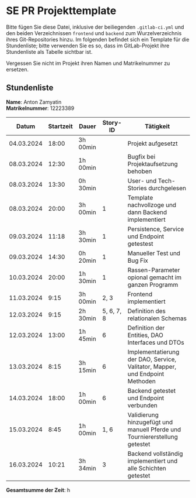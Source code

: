 # SE PR Projekttemplate

Bitte fügen Sie diese Datei, inklusive der beiliegenden `.gitlab-ci.yml` und den beiden Verzeichnissen `frontend` und `backend` zum Wurzelverzeichnis ihres Git-Repositories hinzu.
Im folgenden befindet sich ein Template für die Stundenliste; bitte verwenden Sie es so, dass im GitLab-Projekt ihre Stundenliste als Tabelle sichtbar ist.

Vergessen Sie nicht im Projekt ihren Namen und Matrikelnummer zu ersetzen.

## Stundenliste

**Name**: Anton Zamyatin\
**Matrikelnummer**: 12223389


|    Datum   | Startzeit |   Dauer   | Story-ID |                  Tätigkeit                   |
|------------|-----------|-----------|----------|----------------------------------------------|
| 04.03.2024 |   18:00   |  3h 00min |          |             Projekt aufgesetzt               |
| 08.03.2024 |   12:30   |  1h 00min |          |    Bugfix bei Projektaufsetzung behoben      |
| 08.03.2024 |   13:30   |  0h 30min |          |     User- und Tech-Stories durchgelesen      |
| 08.03.2024 |   20:00   |  3h 00min |     1    | Template nachvollzoge und dann Backend implementiert      |
| 09.03.2024 |   11:18   |  3h 30min |     1    | Persistence, Service und Endpoint getestest  |
| 09.03.2024 |   14:30   |  0h 20min |     1    | Manueller Test und Bug Fix |
| 10.03.2024 |   20:00   |  1h 30min |     1    | Rassen-Parameter opional gemacht im ganzen Programm |
| 11.03.2024 |    9:15   |  3h 00min |   2, 3   | Frontend implementiert                      |
| 12.03.2024 |    9:15   |  2h 30min |5, 6, 7, 8|    Definition des relationalen Schemas       |
| 12.03.2024 |    13:00   |  1h 45min | 6 |    Definition der Entities, DAO Interfaces und DTOs       |
| 13.03.2024 |    8:15   |  3h 15min | 6 |     Implementatierung der DAO, Service, Valitator, Mapper, und Endpoint Methoden      |
| 14.03.2024 |    18:00   |  1h 00min | 6 |     Backend getestet und Endpoint verbunden      |
| 15.03.2024 |    8:45   |  1h 00min | 1, 6 |     Validierung hinzugefügt und manuell Pferde und Tourniererstellung getestet      |
| 16.03.2024 |    10:21   |  3h 34min | 3 |     Backend vollständig implementiert und alle Schichten getestet      |


**Gesamtsumme der Zeit**: h 
